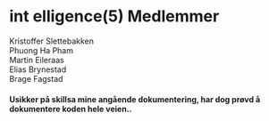 <h1>int elligence(5) Medlemmer</h1>
Kristoffer Slettebakken<br>
Phuong Ha Pham <br> 
Martin Eileraas<br>
Elias Brynestad<br>
Brage Fagstad
<br>
<h4> Usikker på skillsa mine angående dokumentering, har dog prøvd å dokumentere koden hele veien..</h4>
